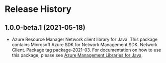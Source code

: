 # Release History

## 1.0.0-beta.1 (2021-05-18)

- Azure Resource Manager Network client library for Java. This package contains Microsoft Azure SDK for Network Management SDK. Network Client. Package tag package-2021-03. For documentation on how to use this package, please see [Azure Management Libraries for Java](https://aka.ms/azsdk/java/mgmt).
